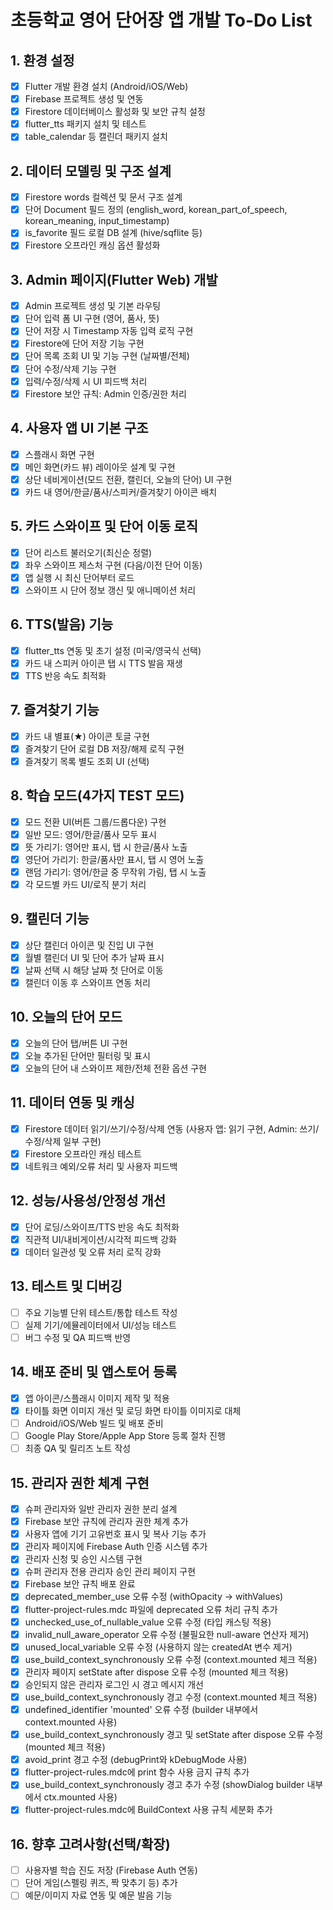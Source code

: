 # 초등학교 영어 단어장 앱 개발 To-Do List

## 1. 환경 설정
- [x] Flutter 개발 환경 설치 (Android/iOS/Web)
- [x] Firebase 프로젝트 생성 및 연동
- [x] Firestore 데이터베이스 활성화 및 보안 규칙 설정
- [x] flutter_tts 패키지 설치 및 테스트
- [x] table_calendar 등 캘린더 패키지 설치

## 2. 데이터 모델링 및 구조 설계
- [x] Firestore words 컬렉션 및 문서 구조 설계
- [x] 단어 Document 필드 정의 (english_word, korean_part_of_speech, korean_meaning, input_timestamp)
- [x] is_favorite 필드 로컬 DB 설계 (hive/sqflite 등)
- [x] Firestore 오프라인 캐싱 옵션 활성화

## 3. Admin 페이지(Flutter Web) 개발
- [x] Admin 프로젝트 생성 및 기본 라우팅
- [x] 단어 입력 폼 UI 구현 (영어, 품사, 뜻)
- [x] 단어 저장 시 Timestamp 자동 입력 로직 구현
- [x] Firestore에 단어 저장 기능 구현
- [x] 단어 목록 조회 UI 및 기능 구현 (날짜별/전체)
- [x] 단어 수정/삭제 기능 구현
- [x] 입력/수정/삭제 시 UI 피드백 처리
- [x] Firestore 보안 규칙: Admin 인증/권한 처리

## 4. 사용자 앱 UI 기본 구조
- [x] 스플래시 화면 구현
- [x] 메인 화면(카드 뷰) 레이아웃 설계 및 구현
- [x] 상단 네비게이션(모드 전환, 캘린더, 오늘의 단어) UI 구현
- [x] 카드 내 영어/한글/품사/스피커/즐겨찾기 아이콘 배치

## 5. 카드 스와이프 및 단어 이동 로직
- [x] 단어 리스트 불러오기(최신순 정렬)
- [x] 좌우 스와이프 제스처 구현 (다음/이전 단어 이동)
- [x] 앱 실행 시 최신 단어부터 로드
- [x] 스와이프 시 단어 정보 갱신 및 애니메이션 처리

## 6. TTS(발음) 기능
- [x] flutter_tts 연동 및 초기 설정 (미국/영국식 선택)
- [x] 카드 내 스피커 아이콘 탭 시 TTS 발음 재생
- [x] TTS 반응 속도 최적화

## 7. 즐겨찾기 기능
- [x] 카드 내 별표(★) 아이콘 토글 구현
- [x] 즐겨찾기 단어 로컬 DB 저장/해제 로직 구현
- [x] 즐겨찾기 목록 별도 조회 UI (선택)

## 8. 학습 모드(4가지 TEST 모드)
- [x] 모드 전환 UI(버튼 그룹/드롭다운) 구현
- [x] 일반 모드: 영어/한글/품사 모두 표시
- [x] 뜻 가리기: 영어만 표시, 탭 시 한글/품사 노출
- [x] 영단어 가리기: 한글/품사만 표시, 탭 시 영어 노출
- [x] 랜덤 가리기: 영어/한글 중 무작위 가림, 탭 시 노출
- [x] 각 모드별 카드 UI/로직 분기 처리

## 9. 캘린더 기능
- [x] 상단 캘린더 아이콘 및 진입 UI 구현
- [x] 월별 캘린더 UI 및 단어 추가 날짜 표시
- [x] 날짜 선택 시 해당 날짜 첫 단어로 이동
- [x] 캘린더 이동 후 스와이프 연동 처리

## 10. 오늘의 단어 모드
- [x] 오늘의 단어 탭/버튼 UI 구현
- [x] 오늘 추가된 단어만 필터링 및 표시
- [x] 오늘의 단어 내 스와이프 제한/전체 전환 옵션 구현

## 11. 데이터 연동 및 캐싱
- [x] Firestore 데이터 읽기/쓰기/수정/삭제 연동 (사용자 앱: 읽기 구현, Admin: 쓰기/수정/삭제 일부 구현)
- [x] Firestore 오프라인 캐싱 테스트
- [x] 네트워크 예외/오류 처리 및 사용자 피드백

## 12. 성능/사용성/안정성 개선
- [x] 단어 로딩/스와이프/TTS 반응 속도 최적화
- [x] 직관적 UI/내비게이션/시각적 피드백 강화
- [x] 데이터 일관성 및 오류 처리 로직 강화

## 13. 테스트 및 디버깅
- [ ] 주요 기능별 단위 테스트/통합 테스트 작성
- [ ] 실제 기기/에뮬레이터에서 UI/성능 테스트
- [ ] 버그 수정 및 QA 피드백 반영

## 14. 배포 준비 및 앱스토어 등록
- [x] 앱 아이콘/스플래시 이미지 제작 및 적용
- [x] 타이틀 화면 이미지 개선 및 로딩 화면 타이틀 이미지로 대체
- [ ] Android/iOS/Web 빌드 및 배포 준비
- [ ] Google Play Store/Apple App Store 등록 절차 진행
- [ ] 최종 QA 및 릴리즈 노트 작성

## 15. 관리자 권한 체계 구현
- [x] 슈퍼 관리자와 일반 관리자 권한 분리 설계
- [x] Firebase 보안 규칙에 관리자 권한 체계 추가
- [x] 사용자 앱에 기기 고유번호 표시 및 복사 기능 추가
- [x] 관리자 페이지에 Firebase Auth 인증 시스템 추가
- [x] 관리자 신청 및 승인 시스템 구현
- [x] 슈퍼 관리자 전용 관리자 승인 관리 페이지 구현
- [x] Firebase 보안 규칙 배포 완료
- [x] deprecated_member_use 오류 수정 (withOpacity → withValues)
- [x] flutter-project-rules.mdc 파일에 deprecated 오류 처리 규칙 추가
- [x] unchecked_use_of_nullable_value 오류 수정 (타입 캐스팅 적용)
- [x] invalid_null_aware_operator 오류 수정 (불필요한 null-aware 연산자 제거)
- [x] unused_local_variable 오류 수정 (사용하지 않는 createdAt 변수 제거)
- [x] use_build_context_synchronously 오류 수정 (context.mounted 체크 적용)
- [x] 관리자 페이지 setState after dispose 오류 수정 (mounted 체크 적용)
- [x] 승인되지 않은 관리자 로그인 시 경고 메시지 개선
- [x] use_build_context_synchronously 경고 수정 (context.mounted 체크 적용)
- [x] undefined_identifier 'mounted' 오류 수정 (builder 내부에서 context.mounted 사용)
- [x] use_build_context_synchronously 경고 및 setState after dispose 오류 수정 (mounted 체크 적용)
- [x] avoid_print 경고 수정 (debugPrint와 kDebugMode 사용)
- [x] flutter-project-rules.mdc에 print 함수 사용 금지 규칙 추가
- [x] use_build_context_synchronously 경고 추가 수정 (showDialog builder 내부에서 ctx.mounted 사용)
- [x] flutter-project-rules.mdc에 BuildContext 사용 규칙 세분화 추가

## 16. 향후 고려사항(선택/확장)
- [ ] 사용자별 학습 진도 저장 (Firebase Auth 연동)
- [ ] 단어 게임(스펠링 퀴즈, 짝 맞추기 등) 추가
- [ ] 예문/이미지 자료 연동 및 예문 발음 기능 